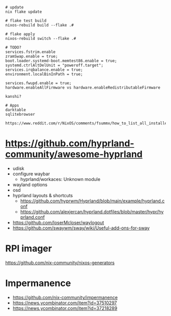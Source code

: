```
# update
nix flake update

# flake test build
nixos-rebuild build --flake .#

# flake apply
nixos-rebuild switch --flake .#

# TODO?
services.fstrim.enable
zramSwap.enable = true;
boot.loader.systemd-boot.memtest86.enable = true;
systemd.ctrlAltDelUnit = "poweroff.target";
services.irqbalance.enable = true;
environment.localBinInPath = true;

services.fwupd.enable = true;
hardware.enableAllFirmware vs hardware.enableRedistributableFirmware

kanshi?

# Apps
darktable
sqlitebrowser

https://www.reddit.com/r/NixOS/comments/fsummx/how_to_list_all_installed_packages_on_nixos/

```
# https://github.com/hyprland-community/awesome-hyprland
- udisk
- configure waybar
  - hyprland/workaces: Unknown module
- wayland options
- osd
- hyprland layouts & shortcuts
  - https://github.com/hyprwm/Hyprland/blob/main/example/hyprland.conf
  - https://github.com/alexjercan/hyprland.dotfiles/blob/master/hypr/hyprland.conf
- https://github.com/loserMcloser/waylogout
- https://github.com/swaywm/sway/wiki/Useful-add-ons-for-sway

# RPI imager
https://github.com/nix-community/nixos-generators

# Impermanence
- https://github.com/nix-community/impermanence
- https://news.ycombinator.com/item?id=37510297
- https://news.ycombinator.com/item?id=37218289
